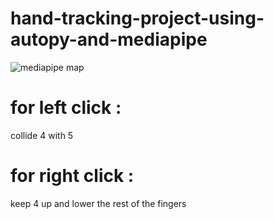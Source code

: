 # hand-tracking-project-using-autopy-and-mediapipe

![mediapipe map](https://user-images.githubusercontent.com/70411813/124967141-fc814080-e01b-11eb-8cc3-18da30cff65e.png)

# for left click :
  collide 4 with 5 
# for right click :
  keep 4 up and lower the rest of the fingers 
